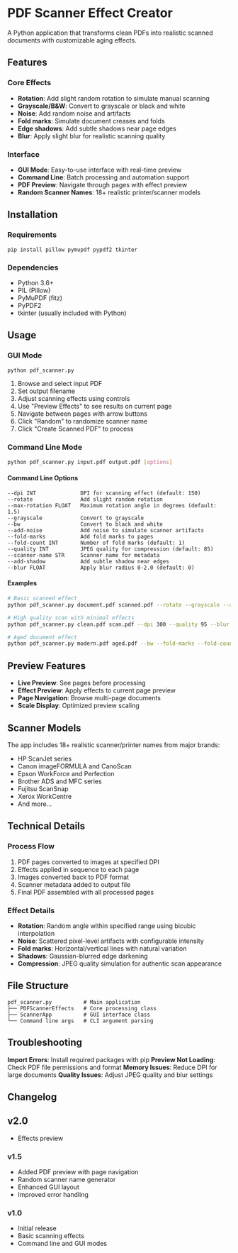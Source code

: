 # PDF Scanner Effect Creator

A Python application that transforms clean PDFs into realistic scanned documents with customizable aging effects.

## Features

### Core Effects
- **Rotation**: Add slight random rotation to simulate manual scanning
- **Grayscale/B&W**: Convert to grayscale or black and white
- **Noise**: Add random noise and artifacts
- **Fold marks**: Simulate document creases and folds
- **Edge shadows**: Add subtle shadows near page edges
- **Blur**: Apply slight blur for realistic scanning quality

### Interface
- **GUI Mode**: Easy-to-use interface with real-time preview
- **Command Line**: Batch processing and automation support
- **PDF Preview**: Navigate through pages with effect preview
- **Random Scanner Names**: 18+ realistic printer/scanner models

## Installation

### Requirements
```
pip install pillow pymupdf pypdf2 tkinter
```

### Dependencies
- Python 3.6+
- PIL (Pillow)
- PyMuPDF (fitz)
- PyPDF2
- tkinter (usually included with Python)

## Usage

### GUI Mode
```bash
python pdf_scanner.py
```

1. Browse and select input PDF
2. Set output filename
3. Adjust scanning effects using controls
4. Use "Preview Effects" to see results on current page
5. Navigate between pages with arrow buttons
6. Click "Random" to randomize scanner name
7. Click "Create Scanned PDF" to process

### Command Line Mode
```bash
python pdf_scanner.py input.pdf output.pdf [options]
```

#### Command Line Options
```
--dpi INT              DPI for scanning effect (default: 150)
--rotate               Add slight random rotation
--max-rotation FLOAT   Maximum rotation angle in degrees (default: 1.5)
--grayscale            Convert to grayscale
--bw                   Convert to black and white
--add-noise            Add noise to simulate scanner artifacts
--fold-marks           Add fold marks to pages
--fold-count INT       Number of fold marks (default: 1)
--quality INT          JPEG quality for compression (default: 85)
--scanner-name STR     Scanner name for metadata
--add-shadow           Add subtle shadow near edges
--blur FLOAT           Apply blur radius 0-2.0 (default: 0)
```

#### Examples
```bash
# Basic scanned effect
python pdf_scanner.py document.pdf scanned.pdf --rotate --grayscale --add-noise

# High quality scan with minimal effects
python pdf_scanner.py clean.pdf scan.pdf --dpi 300 --quality 95 --blur 0.2

# Aged document effect
python pdf_scanner.py modern.pdf aged.pdf --bw --fold-marks --fold-count 3 --add-shadow
```

## Preview Features

- **Live Preview**: See pages before processing
- **Effect Preview**: Apply effects to current page preview
- **Page Navigation**: Browse multi-page documents
- **Scale Display**: Optimized preview scaling

## Scanner Models

The app includes 18+ realistic scanner/printer names from major brands:
- HP ScanJet series
- Canon imageFORMULA and CanoScan
- Epson WorkForce and Perfection
- Brother ADS and MFC series
- Fujitsu ScanSnap
- Xerox WorkCentre
- And more...

## Technical Details

### Process Flow
1. PDF pages converted to images at specified DPI
2. Effects applied in sequence to each page
3. Images converted back to PDF format
4. Scanner metadata added to output file
5. Final PDF assembled with all processed pages

### Effect Details
- **Rotation**: Random angle within specified range using bicubic interpolation
- **Noise**: Scattered pixel-level artifacts with configurable intensity
- **Fold marks**: Horizontal/vertical lines with natural variation
- **Shadows**: Gaussian-blurred edge darkening
- **Compression**: JPEG quality simulation for authentic scan appearance

## File Structure
```
pdf_scanner.py          # Main application
├── PDFScannerEffects   # Core processing class
├── ScannerApp          # GUI interface class
└── Command line args   # CLI argument parsing
```
## Troubleshooting

**Import Errors**: Install required packages with pip
**Preview Not Loading**: Check PDF file permissions and format
**Memory Issues**: Reduce DPI for large documents
**Quality Issues**: Adjust JPEG quality and blur settings

## Changelog

## v2.0
- Effects preview

### v1.5
- Added PDF preview with page navigation
- Random scanner name generator
- Enhanced GUI layout
- Improved error handling

### v1.0
- Initial release
- Basic scanning effects
- Command line and GUI modes
